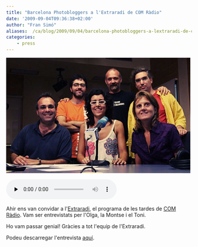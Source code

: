 ```yaml
---
title: "Barcelona Photobloggers a l'Extraradi de COM Ràdio"
date: '2009-09-04T09:36:38+02:00'
author: "Fran Simó"
aliases:  /ca/blog/2009/09/04/barcelona-photobloggers-a-lextraradi-de-com-radio/
categories:
    - press
---
```

![El equipo de extraradi y Barcelona Photobloggers (foto Marcelo Aurelio)](IMG_4778-crop-500-cross-sat.jpg "El equipo de extraradi y Barcelona Photobloggers (foto Marcelo Aurelio)")

<audio class="player" controls preload="none" src="Extraradi_03_09_2009_barcelonaphotobloggers.mp3" type="audio/mp3"></audio>

Ahir ens van convidar a l'<a href="http://blocs.lamalla.cat/bloc/extraradi/">Extraradi</a>, el programa de les tardes de <a href="http://www.comradio.com/">COM Ràdio</a>. Vam ser entrevistats per l'Olga, la Montse i el Toni.

Ho vam passar genial! Gràcies a tot l'equip de l'Extraradi.

Podeu descarregar l'entrevista <a href="Extraradi_03_09_2009_barcelonaphotobloggers.mp3">aquí</a>.